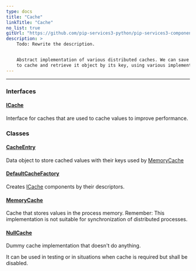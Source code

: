 ```yaml
---
type: docs
title: "Cache"
linkTitle: "Cache"
no_list: true
gitUrl: "https://github.com/pip-services3-python/pip-services3-components-python"
description: >
    Todo: Rewrite the description.


    Abstract implementation of various distributed caches. We can save an object 
    to cache and retrieve it object by its key, using various implementations.  
---
```

---

<div class="module-body"> 

### Interfaces

#### [ICache](icache)
Interface for caches that are used to cache values to improve performance.

### Classes

#### [CacheEntry](cache_entry)
Data object to store cached values with their keys used by [MemoryCache](../memory_cache)

#### [DefaultCacheFactory](default_cache_factory)
Creates [ICache](icache) components by their descriptors.

#### [MemoryCache](memory_cache)
Cache that stores values in the process memory.
Remember: This implementation is not suitable for synchronization of distributed processes.

#### [NullCache](null_cache)
Dummy cache implementation that doesn't do anything.

It can be used in testing or in situations when cache is required
but shall be disabled.


</div>
